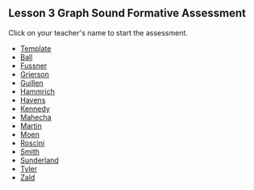 ## Lesson 3 Graph Sound Formative Assessment

Click on your teacher's name to start the assessment.

* [Template](https://docs.google.com/forms/d/e/1FAIpQLScizgVaqv0cvjqaqxIvbTw2g8L-Oetz6NuYwVtJtm4VH0O8ow/viewform)
* [Ball]()
* [Fussner](https://docs.google.com/forms/d/e/1FAIpQLSf8EbG48w6ChQBKGmT_xXYlje57ORs0RWxC1oPeuy2t-_s9Ww/viewform?usp=sf_link)
* [Grierson](https://docs.google.com/forms/d/e/1FAIpQLSfNTq4S_EXpGG3uCqvo5U8O2vYEXFimBdqxo3k5QCrmLyU1lQ/viewform?usp=sf_link)
* [Guillen]()
* [Hammrich](https://docs.google.com/forms/d/e/1FAIpQLSd4POQRXZK-x48yU7JRzVIiGJgjcrDbvkjAidzRcDT7N7dtmw/viewform?usp=sf_link)
* [Havens]()
* [Kennedy](https://docs.google.com/forms/d/e/1FAIpQLSfrZVlMkr5LVt4pfpycsJoiUELT25qnBoqybbmbeeMR8w_4PA/viewform?usp=sf_link)
* [Mahecha](https://docs.google.com/forms/d/e/1FAIpQLSfFq4foFSWP3ytjdiucnw0YunC1XAx2Z6oqnFppcqvQvHh5pw/viewform?usp=sf_link)
* [Martin]()
* [Moen]()
* [Roscini]()
* [Smith](https://docs.google.com/forms/d/e/1FAIpQLSco66lbfuhn-W54WqDUgj-dn31gyKOCxLQpgwVDdr_c0kvjSg/viewform?usp=sf_link)
* [Sunderland]()
* [Tyler]()
* [Zald]()
